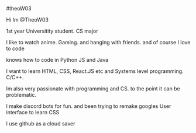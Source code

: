 #theoW03

Hi Im @TheoW03 

1st year Universitity student. CS major 

I like to watch anime. Gaming. and hanging with friends. and of course I love to code

knows how to code in Python JS and Java 

I want to learn HTML, CSS, React.JS etc and Systems level programming. C/C++. 

Im also very passionate with programming and CS. to the point it can be problematic.

I make discord bots for fun. and been trying to remake googles User interface to learn CSS

I use github as a cloud saver
